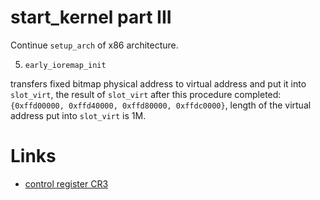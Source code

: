 # start_kernel part III

Continue `setup_arch` of x86 architecture.

  5. `early_ioremap_init`
   
   transfers fixed bitmap physical address to virtual address and put it into `slot_virt`, the result of `slot_virt` after this procedure completed: `{0xffd00000, 0xffd40000, 0xffd80000, 0xffdc0000}`, length of the virtual address put into `slot_virt` is 1M.
   
   
   
   
  

# Links
  * [control register CR3](https://en.wikipedia.org/wiki/Control_register#CR3)